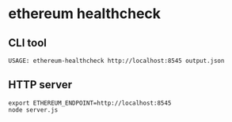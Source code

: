 # ethereum healthcheck

## CLI tool

```
USAGE: ethereum-healthcheck http://localhost:8545 output.json
```

## HTTP server

```
export ETHEREUM_ENDPOINT=http://localhost:8545
node server.js
```
